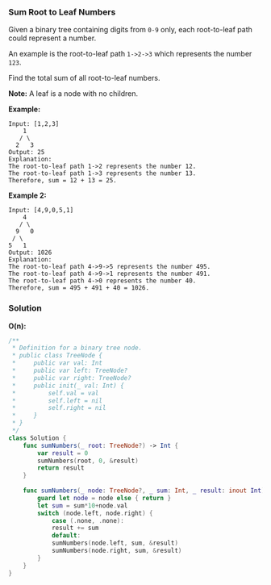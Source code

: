 
### Sum Root to Leaf Numbers

Given a binary tree containing digits from `0-9` only, each root-to-leaf path could represent a number.

An example is the root-to-leaf path `1->2->3` which represents the number `123`.

Find the total sum of all root-to-leaf numbers.

__Note:__ A leaf is a node with no children.

__Example:__
```
Input: [1,2,3]
    1
   / \
  2   3
Output: 25
Explanation:
The root-to-leaf path 1->2 represents the number 12.
The root-to-leaf path 1->3 represents the number 13.
Therefore, sum = 12 + 13 = 25.
```
__Example 2:__
```
Input: [4,9,0,5,1]
    4
   / \
  9   0
 / \
5   1
Output: 1026
Explanation:
The root-to-leaf path 4->9->5 represents the number 495.
The root-to-leaf path 4->9->1 represents the number 491.
The root-to-leaf path 4->0 represents the number 40.
Therefore, sum = 495 + 491 + 40 = 1026.
```

### Solution
__O(n):__
```Swift
/**
 * Definition for a binary tree node.
 * public class TreeNode {
 *     public var val: Int
 *     public var left: TreeNode?
 *     public var right: TreeNode?
 *     public init(_ val: Int) {
 *         self.val = val
 *         self.left = nil
 *         self.right = nil
 *     }
 * }
 */
class Solution {
    func sumNumbers(_ root: TreeNode?) -> Int {
        var result = 0
        sumNumbers(root, 0, &result)
        return result
    }
    
    func sumNumbers(_ node: TreeNode?, _ sum: Int, _ result: inout Int) {
        guard let node = node else { return }
        let sum = sum*10+node.val
        switch (node.left, node.right) {
            case (.none, .none):
            result += sum
            default:
            sumNumbers(node.left, sum, &result)
            sumNumbers(node.right, sum, &result)
        }
    }
}
```